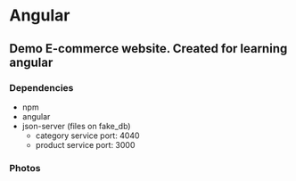 # Angular

## Demo E-commerce website. Created for learning angular

### Dependencies
  - npm
  - angular
  - json-server (files on fake_db)
    - category service port: 4040
    - product service port: 3000
### Photos

